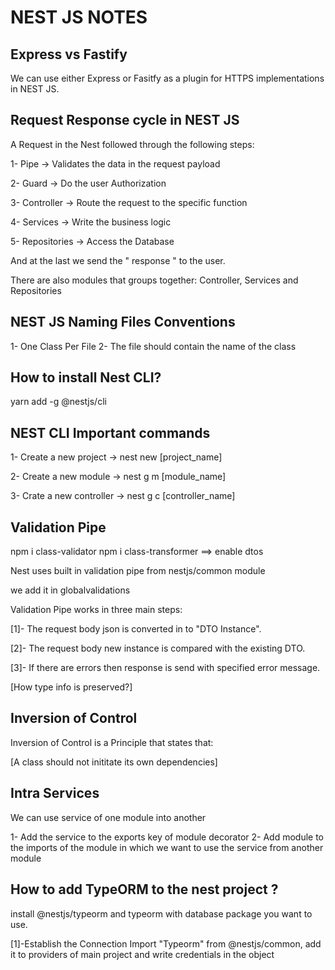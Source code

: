 # NEST JS NOTES

## Express vs Fastify

We can use either Express or Fasitfy as a plugin for HTTPS implementations in NEST JS.


## Request Response cycle in NEST JS

A Request in the Nest followed through the following steps:

1- Pipe -> Validates the data in the request payload

2- Guard -> Do the user Authorization

3- Controller -> Route the request to the specific function

4- Services -> Write the business logic

5- Repositories -> Access the Database

And at the last we send the " response  " to the user.

There are also modules that groups together:
Controller, Services and Repositories


## NEST JS Naming Files Conventions

1- One Class Per File
2- The file should contain the name of the class

## How to install Nest CLI?

yarn add -g @nestjs/cli

## NEST CLI Important commands

1- Create a new project -> nest new [project_name]

2- Create a new module -> nest g m [module_name]

3- Crate a new controller -> nest g c [controller_name]

## Validation Pipe

npm i class-validator npm i class-transformer ==> enable dtos

Nest uses built in validation pipe from nestjs/common module

we add it in globalvalidations

Validation Pipe works in three main steps:

[1]- The request body json is converted in to "DTO Instance".

[2]- The request body new instance is compared with the existing DTO.

[3]- If there are errors then response is send with specified error message.

[How type info is preserved?]

## Inversion of Control

Inversion of Control is a Principle that states that:

   [A class should not inititate its own dependencies]

## Intra Services

We can use service of one module into another

1- Add the service to the exports key of module decorator
2- Add module to the imports of the module in which we want to use the service from another module

## How to add TypeORM to the nest project ?

install @nestjs/typeorm and typeorm with database package you want to use.

[1]-Establish the Connection 
Import "Typeorm" from @nestjs/common, add it to providers of main project and write credentials in the object

